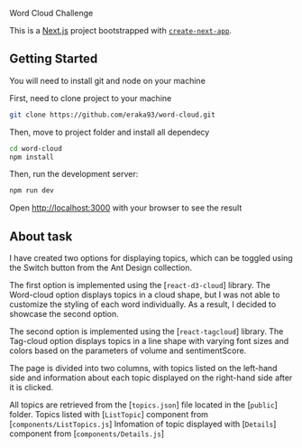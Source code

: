 Word Cloud Challenge 

This is a [Next.js](https://nextjs.org/) project bootstrapped with [`create-next-app`](https://github.com/vercel/next.js/tree/canary/packages/create-next-app).

## Getting Started

You will need to install git and node on your machine

First, need to clone project to your machine

```bash
git clone https://github.com/eraka93/word-cloud.git
```

Then, move to project folder and install all dependecy

```bash
cd word-cloud
npm install
```

Then, run the development server:

```bash
npm run dev
```

Open [http://localhost:3000](http://localhost:3000) with your browser to see the result

## About task

I have created two options for displaying topics, which can be toggled using the Switch button from the Ant Design collection.

The first option is implemented using the [`react-d3-cloud`] library. The Word-cloud option displays topics in a cloud shape, but I was not able to customize the styling of each word individually. As a result, I decided to showcase the second option.

The second option is implemented using the [`react-tagcloud`] library. The Tag-cloud option displays topics in a line shape with varying font sizes and colors based on the parameters of volume and sentimentScore.

The page is divided into two columns, with topics listed on the left-hand side and information about each topic displayed on the right-hand side after it is clicked.

All topics are retrieved from the [`topics.json`] file located in the [`public`] folder.
Topics listed with [`ListTopic`] component from [`components/ListTopics.js`]
Infomation of topic displayed with [`Details`] component from [`components/Details.js`]
